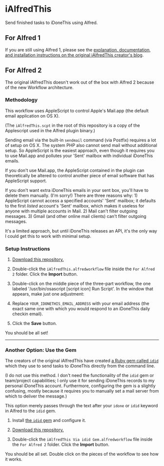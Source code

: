 # iAlfredThis

Send finished tasks to iDoneThis using Alfred.


## For Alfred 1

If you are still using Alfred 1, please see the [explanation, documentation, and installation instructions on the original iAlfredThis creator's blog](http://devblog.springest.com/alfred-app-idonethis-for-logging-your-todos-gtd-style).


## For Alfred 2

The original iAlfredThis doesn't work out of the box with Alfred 2 because of the new Workflow architecture.


### Methodology

This workflow uses AppleScript to control Apple's Mail.app (the default email application on OS X).

(The `iAlfredThis.scpt` in the root of this repository is a copy of the Applescript used in the Alfred plugin binary.)

Sending email via the built-in `sendmail` command (via Postfix) requires a lot of setup on OS X. The system PHP also cannot send mail without additional setup. So AppleScript is the easiest approach, even though it requires you to use Mail.app and pollutes your 'Sent' mailbox with individual iDoneThis emails.

If you don't use Mail.app, the AppleScript contained in the plugin can theoretically be altered to control another piece of email software that has AppleScript support.

If you don't want extra iDoneThis emails in your sent box, you'll have to delete them manually. (I'm sorry!) There are three reasons why: 1) AppleScript cannot access a specified accounts' 'Sent' mailbox; it defaults to the first *listed* account's 'Sent' mailbox, which makes it useless for anyone with multiple accounts in Mail. 2) Mail can't filter outgoing messages. 3) Gmail (and other online mail clients) can't filter outgoing messages.

It's a limited approach, but until iDoneThis releases an API, it's the only way I could get this to work with minimal setup.


### Setup Instructions

1. [Download this repository.](https://github.com/matthewmcvickar/iAlfredThis/archive/master.zip)

1. Double-click the `iAlfredThis.alfredworkflow` file inside the `For Alfred 2` folder. Click the **Import** button.

1. Double-click on the middle piece of the three-part workflow, the one labeled '/usr/bin/osascript [script icon] Run Script'. In the window that appears, make just one adjustment:

1. Replace `YOUR_IDONETHIS_EMAIL_ADDRESS` with your email address (the exact same one with which you would respond to an iDoneThis daily checkin email).

1. Click the **Save** button.

You should be all set!

---

### Another Option: Use the Gem

The creators of the original iAlfredThis have created [a Ruby gem called `idid`](http://devblog.springest.com/idonethis-from-the-command-line-with-the-idid-gem) which they use to send tasks to iDoneThis directly from the command line.

(I do not use this method. I don't need the functionality of the `idid` gem or team/project capabilities; I only use it for sending iDoneThis records to my personal iDoneThis account. Furthermore, configuring the gem is a slightly confusing, mostly because it requires you to manually set a mail server from which to deliver the message.)

This option merely passes through the text after your `idone` or `idid` keyword in Alfred  to the `idid` gem.

1. Install [the `idid` gem](http://devblog.springest.com/idonethis-from-the-command-line-with-the-idid-gem) and configure it.

1. [Download this repository.](https://github.com/matthewmcvickar/iAlfredThis/archive/master.zip)

1. Double-click the `iAlfredThis Via idid Gem.alfredworkflow` file inside the `For Alfred 2` folder. Click the **Import** button.

You should be all set. Double click on the pieces of the workflow to see how it works.